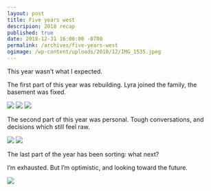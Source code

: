 ```yaml
---
layout: post
title: Five years west
descripion: 2018 recap
published: true
date: 2018-12-31 16:00:00 -0700
permalink: /archives/five-years-west
ogimage: /wp-content/uploads/2018/12/IMG_1535.jpeg
---
```

This year wasn’t what I expected.

The first part of this year was rebuilding. Lyra joined the family, the basement was fixed.

![][1]
![][2]
![][3]

The second part of this year was personal. Tough conversations, and decisions which still feel raw.

![][4]
![][5]

The last part of the year has been sorting: what next?

I’m exhausted. But I’m optimistic, and looking toward the future.

![][6]

 [1]: /wp-content/uploads/2018/12/9D3A2BA4-211F-41CE-8817-DA4B3EF88C5F.jpeg
 [2]: /wp-content/uploads/2018/12/C015A510-C4C4-480E-B032-C09857755232.jpeg
 [3]: /wp-content/uploads/2018/12/E2A3E426-D0FB-4616-ACC2-3F861504AED3.jpeg
 [4]: /wp-content/uploads/2018/12/F237C682-F5DE-4249-AEC6-2A5B64556BB0.jpeg
 [5]: /wp-content/uploads/2018/12/IMG_1535.jpeg
 [6]: /wp-content/uploads/2018/12/IMG_3530.jpg